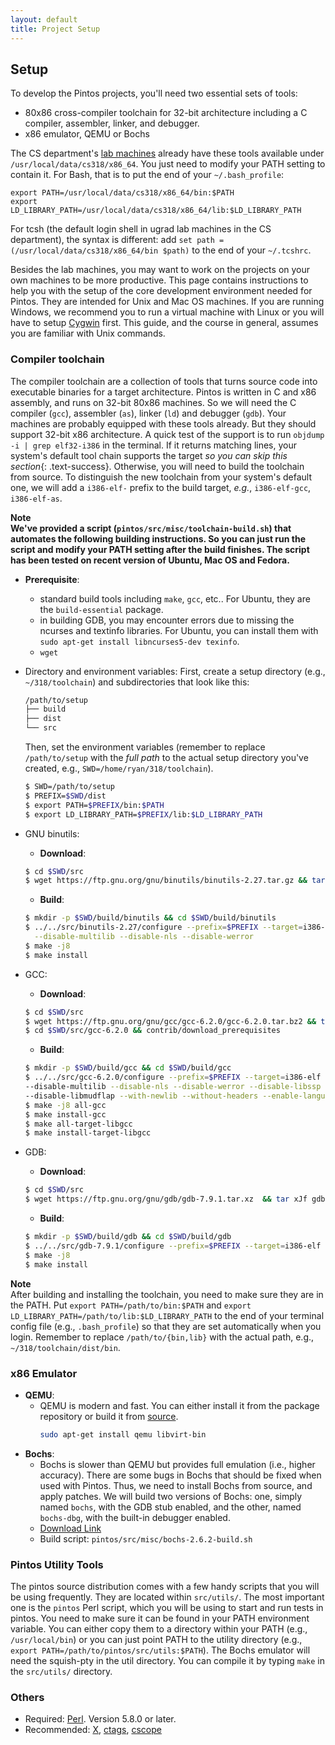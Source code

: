 ```yaml
---
layout: default
title: Project Setup
---
```


## Setup

To develop the Pintos projects, you'll need two essential sets of tools:
- 80x86 cross-compiler toolchain for 32-bit architecture including a C compiler, 
	assembler, linker, and debugger.
- x86 emulator, QEMU or Bochs

The CS department's [lab machines](https://support.cs.jhu.edu/wiki/Category:Linux_Clients)
already have these tools available under `/usr/local/data/cs318/x86_64`. You just
need to modify your PATH setting to contain it. For Bash, that is to put the
end of your `~/.bash_profile`:
```
export PATH=/usr/local/data/cs318/x86_64/bin:$PATH
export LD_LIBRARY_PATH=/usr/local/data/cs318/x86_64/lib:$LD_LIBRARY_PATH
```
For tcsh (the default login shell in ugrad lab machines in the CS department), 
the syntax is different: add `set path = (/usr/local/data/cs318/x86_64/bin $path)` 
to the end of your `~/.tcshrc`.

Besides the lab machines, you may want to work on the projects on your own machines to be more productive. 
This page contains instructions to help you with the setup of the core development 
environment needed for Pintos.  They are intended for Unix and Mac OS machines. 
If you are running Windows, we recommend you to run a virtual machine with Linux 
or you will have to setup [Cygwin](http://www.cygwin.com) first. This guide, and 
the course in general, assumes you are familiar with Unix commands.

### Compiler toolchain

The compiler toolchain are a collection of tools that turns source code into
executable binaries for a target architecture. Pintos is written in C and 
x86 assembly, and runs on 32-bit 80x86 machines. So we will need the C compiler (`gcc`),
assembler (`as`), linker (`ld`) and debugger (`gdb`). Your machines are probably
equipped with these tools already. But they should support 32-bit x86 architecture.
A quick test of the support is to run `objdump -i | grep elf32-i386`
in the terminal. If it returns matching lines, your system's default tool chain 
supports the target *so you can skip this section*{: .text-success}. Otherwise, you will need
to build the toolchain from source. To distinguish the new toolchain from your 
system's default one, we will add a `i386-elf-` prefix to the build target, *e.g.*,
`i386-elf-gcc`, `i386-elf-as`.

<div class="panel panel-info">
<div class="panel-heading">
<strong>Note</strong>
</div>
<div class="panel-body">
<b>We've provided a script (<code class="highlighter-rouge">pintos/src/misc/toolchain-build.sh</code>) 
that automates the following building instructions. So you can just run the script and 
modify your PATH setting after the build finishes. The script has been tested on 
recent version of Ubuntu, Mac OS and Fedora.</b>
</div>
</div>

* **Prerequisite**:
  - standard build tools including `make`, `gcc`, etc.. For Ubuntu, they are the
    `build-essential` package.
  - in building GDB, you may encounter errors due to missing the ncurses and textinfo 
    libraries. For Ubuntu, you can install them with `sudo apt-get install libncurses5-dev texinfo`.
  - `wget`

* Directory and environment variables:
  First, create a setup directory (e.g., `~/318/toolchain`) and subdirectories that
  look like this:
  ```bash
  /path/to/setup
  ├── build
  ├── dist
  └── src
  ```

  Then, set the environment variables (remember to replace `/path/to/setup` with the 
  *full path* to the actual setup directory you've created, e.g., `SWD=/home/ryan/318/toolchain`).
  ```bash
  $ SWD=/path/to/setup
  $ PREFIX=$SWD/dist
  $ export PATH=$PREFIX/bin:$PATH
  $ export LD_LIBRARY_PATH=$PREFIX/lib:$LD_LIBRARY_PATH
  ```
* GNU binutils:
  - **Download**: 
  ```bash
  $ cd $SWD/src 
  $ wget https://ftp.gnu.org/gnu/binutils/binutils-2.27.tar.gz && tar xzf binutils-2.27.tar.gz
  ```
  - **Build**:
  ```bash
  $ mkdir -p $SWD/build/binutils && cd $SWD/build/binutils
  $ ../../src/binutils-2.27/configure --prefix=$PREFIX --target=i386-elf \
    --disable-multilib --disable-nls --disable-werror
  $ make -j8
  $ make install
  ```

* GCC:  
  - **Download**: 
  ```bash
  $ cd $SWD/src
  $ wget https://ftp.gnu.org/gnu/gcc/gcc-6.2.0/gcc-6.2.0.tar.bz2 && tar xjf gcc-6.2.0.tar.bz2
  $ cd $SWD/src/gcc-6.2.0 && contrib/download_prerequisites
  ```
  - **Build**:
  ```bash
  $ mkdir -p $SWD/build/gcc && cd $SWD/build/gcc
  $ ../../src/gcc-6.2.0/configure --prefix=$PREFIX --target=i386-elf \
  --disable-multilib --disable-nls --disable-werror --disable-libssp \
  --disable-libmudflap --with-newlib --without-headers --enable-languages=c,c++
  $ make -j8 all-gcc 
  $ make install-gcc
  $ make all-target-libgcc
  $ make install-target-libgcc
  ```

* GDB:
  - **Download**:
  ```bash
  $ cd $SWD/src
  $ wget https://ftp.gnu.org/gnu/gdb/gdb-7.9.1.tar.xz  && tar xJf gdb-7.9.1.tar.xz
  ```
  - **Build**:
  ```bash
  $ mkdir -p $SWD/build/gdb && cd $SWD/build/gdb
  $ ../../src/gdb-7.9.1/configure --prefix=$PREFIX --target=i386-elf --disable-werror
  $ make -j8
  $ make install
  ```

<div class="panel panel-info">
<div class="panel-heading">
<b>Note</b>
</div>
<div class="panel-body">
After building and installing the toolchain, you need to make sure they are in 
the PATH. Put <code class="highlighter-rogue">export PATH=/path/to/bin:$PATH</code> and 
<code class="highlighter-rogue">export LD_LIBRARY_PATH=/path/to/lib:$LD_LIBRARY_PATH</code>
to the end of your terminal config file (e.g., <code class="highlighter-rogue">.bash_profile</code>)
so that they are set automatically when you login. Remember to replace 
<code class="highlighter-rogue">/path/to/{bin,lib}</code> with the actual path, 
e.g., <code class="highlighter-rogue">~/318/toolchain/dist/bin</code>.
</div>
</div>

### x86 Emulator

* **QEMU**:
  - QEMU is modern and fast. You can either install it from the package repository or
  build it from [source](https://www.qemu.org/download/).
    ```bash
    sudo apt-get install qemu libvirt-bin
    ```
* **Bochs**:
  - Bochs is slower than QEMU but provides full emulation (i.e., higher accuracy).
    There are some bugs in Bochs that should be fixed when used with Pintos. Thus,
    we need to install Bochs from source, and apply patches. We will build two
    versions of Bochs: one, simply named `bochs`, with the GDB stub enabled, and the
    other, named `bochs-dbg`, with the built-in debugger enabled.
  - [Download Link](https://sourceforge.net/projects/bochs/files/bochs/2.6.2/bochs-2.6.2.tar.gz/download)
  - Build script: `pintos/src/misc/bochs-2.6.2-build.sh`

### Pintos Utility Tools
The pintos source distribution comes with a few handy scripts that you will be
using frequently. They are located within `src/utils/`. The most important one is 
the `pintos` Perl script, which you will be using to start and run tests
in pintos. You need to make sure it can be found in your PATH environment
variable. You can either copy them to a directory within your PATH (e.g., 
`/usr/local/bin`) or you can just point PATH to the utility directory
(e.g., `export PATH=/path/to/pintos/src/utils:$PATH`). The Bochs emulator will
need the squish-pty in the util directory. You can compile it by typing `make`
in the `src/utils/` directory.

### Others
* Required: [Perl](http://www.perl.org). Version 5.8.0 or later.
* Recommended: [X](https://www.x.org/wiki), [ctags](http://ctags.sourceforge.net/), [cscope](http://cscope.sourceforge.net/)
